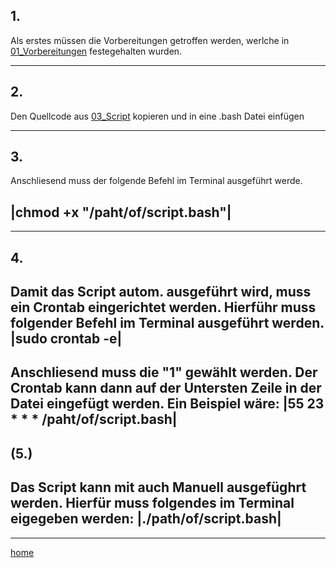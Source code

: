 ## 1. 
Als erstes müssen die Vorbereitungen getroffen werden, werlche in [01_Vorbereitungen](/Silvan_Frutiger/01_Vorbereitungen) festegehalten wurden.

---
## 2. 
Den Quellcode aus [03_Script](/Silvan_Frutiger/03_Script) kopieren und in eine .bash Datei einfügen

---
## 3. 
Anschliesend muss der folgende Befehl im Terminal ausgeführt werde.

|chmod +x "/paht/of/script.bash"|
---
---
## 4.
Damit das Script autom. ausgeführt wird, muss ein Crontab eingerichtet werden.
Hierführ muss folgender Befehl im Terminal ausgeführt werden.
|sudo crontab -e|
---

Anschliesend muss die "1" gewählt werden. 
Der Crontab kann dann auf der Untersten Zeile in der Datei eingefügt werden. 
Ein Beispiel wäre:
|55 23 * * * /paht/of/script.bash|
---
## (5.)
Das Script kann mit auch Manuell ausgefüghrt werden. Hierfür muss folgendes im Terminal eigegeben werden:
|./path/of/script.bash|
---
---
[home](/Silvan_Frutiger/)